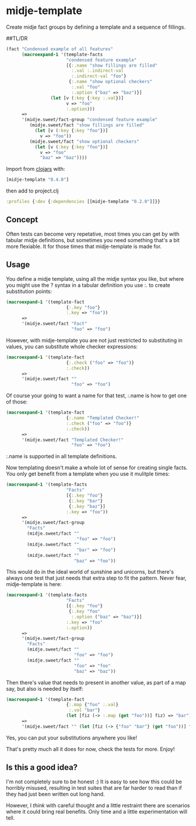 # midje-template

Create midje fact groups by defining a template and a sequence of fillings.

##TL/DR

```clojure
(fact "Condensed example of all features"
      (macroexpand-1 '(template-facts
                       "condensed feature example"
                       [{:.name "show fillings are filled"
                         :.val :.indirect-val
                         :.indirect-val "foo"}
                        {:.name "show optional checkers"
                         :.val "foo"
                         :.option ("baz" => "baz")}]
                 (let [v (:key {:key :.val})]
                       v => "foo"
                       :.option)))
      =>
      '(midje.sweet/fact-group "condensed feature example"
         (midje.sweet/fact "show fillings are filled"
           (let [v (:key {:key "foo"})]
             v => "foo"))
         (midje.sweet/fact "show optional checkers"
           (let [v (:key {:key "foo"})]
             v => "foo"
             "baz" => "baz"))))
```

Import from [clojars](https://clojars.org/rest-cljer) with:

```clj
[midje-template "0.4.0"]
```

then add to project.clj

```clj
:profiles {:dev {:dependencies [[midje-template "0.2.0"]]}}
```


## Concept

Often tests can become very repetative, most times you can get by with tabular midje definitions, but sometimes you need something that's a bit more flexiable. It for those times that midje-template is made for.

## Usage

You define a midje template, using all the midje syntax you like, but where you might use the ? syntax in a tabular definition you use :. to create substitution points:


```clojure
(macroexpand-1 '(template-fact
                       {:.key "foo"}
                       :.key => "foo"))
      =>
      '(midje.sweet/fact "Fact"
                         "foo" => "foo")
```

However, with midje-template you are not just restricted to substituting in values, you can substitute whole checker expressions:

```clojure
(macroexpand-1 '(template-fact
                       {:.check ("foo" => "foo")}
                       :.check))
      =>
      '(midje.sweet/fact ""
                         "foo" => "foo")
```

Of course your going to want a name for that test, :.name is how to get one of those:


```clojure
(macroexpand-1 '(template-fact
                       {:.name "Templated Checker!"
                       :.check ("foo" => "foo")}
                       :.check))
      =>
      '(midje.sweet/fact "Templated Checker!"
                         "foo" => "foo")
```

:.name is supported in all template definitions.

Now templating doesn't make a whole lot of sense for creating single facts. You only get benefit from a template when you use it mulitple times:

```clojure
(macroexpand-1 '(template-facts
                       "Facts"
                       [{:.key "foo"}
                        {:.key "bar"}
                        {:.key "baz"}]
                       :.key => "foo"))
      =>
      '(midje.sweet/fact-group
        "Facts"
        (midje.sweet/fact ""
                           "foo" => "foo")
        (midje.sweet/fact ""
                           "bar" => "foo")
        (midje.sweet/fact ""
                          "baz" => "foo"))
```

This would do in the ideal world of sunshine and unicorns, but there's always one test that just needs that extra step to fit the pattern. Never fear, midje-template is here:

```clojure
(macroexpand-1 '(template-facts
                       "Facts"
                       [{:.key "foo"}
                        {:.key "foo"
                         :.option ("baz" => "baz")}]
                       :.key => "foo"
                       :.option))
      =>
      '(midje.sweet/fact-group
        "Facts"
        (midje.sweet/fact ""
                          "foo" => "foo")
        (midje.sweet/fact ""
                          "foo" => "foo"
                          "baz" => "baz"))
```

Then there's value that needs to present in another value, as part of a map say, but also is needed by itself:

```clojure
(macroexpand-1 '(template-fact
                       {:.map {"foo" :.val}
                        :.val "bar"}
                       (let [fiz (-> :.map (get "foo"))] fiz) => "bar"))
      =>
      '(midje.sweet/fact "" (let [fiz (-> {"foo" "bar"} (get "foo"))] fiz) => "bar")
```

Yes, you can put your substitutions anywhere you like!

That's pretty much all it does for now, check the tests for more. Enjoy!


## Is this a good idea?

I'm not completely sure to be honest :) It is easy to see how this could be horribly misused, resulting in test suites that are far harder to read than if they had just been written out long hand.

However, I *think* with careful thought and a little restraint there are scenarios where it could bring real benefits. Only time and a little experimentation will tell.



